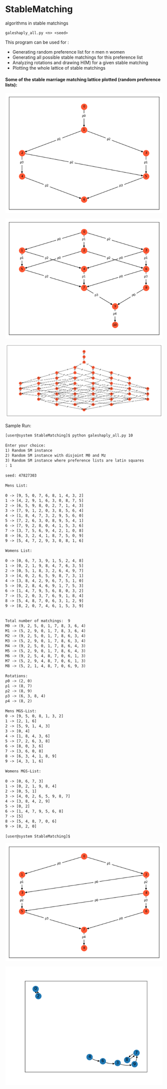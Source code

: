 # StableMatching
algorithms in stable matchings

```
galeshaply_all.py <n> <seed>
```

This program can be used for :
- Generating random preference list for n men n women
- Generating all possible stable matchings for this preference list
- Analyzing rotations and drawing H(M) for a given stable matching
- Plotting the whole lattice of stable matchings


#### Some of the stable marriage matching lattice plotted (random preference lists):
![n=30, number of stable matching = 7](https://github.com/severus-tux/StableMatching/blob/master/images/image2.png)

![n=30, number of stable matching = 11](https://github.com/severus-tux/StableMatching/blob/master/images/image3.png)

![n=30, number of stable matching = 50](https://github.com/severus-tux/StableMatching/blob/master/images/image4.png)

Sample Run:
```
[user@system StableMatching]$ python galeshaply_all.py 10

Enter your choice:
1) Random SM instance
2) Random SM instance with disjoint M0 and Mz
3) Random SM instance where preference lists are latin squares
: 1

seed: 47827303

Mens List:

0 -> [9, 5, 0, 7, 6, 8, 1, 4, 3, 2]
1 -> [4, 2, 9, 1, 6, 3, 0, 8, 7, 5]
2 -> [6, 5, 9, 8, 0, 2, 7, 1, 4, 3]
3 -> [7, 9, 1, 2, 0, 3, 8, 5, 6, 4]
4 -> [1, 8, 4, 7, 3, 2, 9, 5, 6, 0]
5 -> [7, 2, 6, 3, 0, 8, 9, 5, 4, 1]
6 -> [7, 9, 2, 8, 0, 4, 1, 5, 3, 6]
7 -> [3, 7, 5, 6, 9, 4, 2, 1, 0, 8]
8 -> [6, 3, 2, 4, 1, 8, 7, 5, 0, 9]
9 -> [5, 4, 7, 2, 9, 3, 0, 8, 1, 6]

Womens List:

0 -> [0, 6, 7, 3, 9, 1, 5, 2, 4, 8]
1 -> [0, 2, 1, 9, 8, 4, 7, 6, 3, 5]
2 -> [0, 5, 1, 8, 3, 2, 6, 4, 9, 7]
3 -> [4, 0, 2, 6, 5, 9, 8, 7, 3, 1]
4 -> [3, 8, 4, 2, 9, 6, 7, 5, 1, 0]
5 -> [0, 2, 8, 4, 6, 9, 1, 7, 5, 3]
6 -> [1, 4, 7, 9, 5, 6, 8, 0, 3, 2]
7 -> [5, 2, 0, 3, 7, 6, 9, 1, 8, 4]
8 -> [5, 4, 8, 7, 0, 6, 3, 1, 2, 9]
9 -> [8, 2, 0, 7, 4, 6, 1, 5, 3, 9]


Total number of matchings:  9
M0 -> (9, 2, 5, 0, 1, 7, 8, 3, 6, 4)
M1 -> (5, 2, 9, 0, 1, 7, 8, 3, 6, 4)
M2 -> (9, 2, 5, 0, 1, 7, 8, 6, 3, 4)
M3 -> (5, 2, 9, 0, 1, 7, 8, 6, 3, 4)
M4 -> (9, 2, 5, 0, 1, 7, 8, 6, 4, 3)
M5 -> (5, 2, 9, 0, 1, 7, 8, 6, 4, 3)
M6 -> (9, 2, 5, 4, 8, 7, 0, 6, 1, 3)
M7 -> (5, 2, 9, 4, 8, 7, 0, 6, 1, 3)
M8 -> (5, 2, 1, 4, 8, 7, 0, 6, 9, 3)

Rotations: 
ρ0 -> (2, 0)
ρ1 -> (8, 7)
ρ2 -> (8, 9)
ρ3 -> (6, 3, 8, 4)
ρ4 -> (8, 2)

Mens MGS-List:
0 -> [9, 5, 0, 8, 1, 3, 2]
1 -> [2, 1, 6]
2 -> [5, 9, 1, 4, 3]
3 -> [0, 4]
4 -> [1, 8, 4, 3, 6]
5 -> [7, 2, 6, 3, 8]
6 -> [8, 0, 3, 6]
7 -> [3, 6, 0, 8]
8 -> [6, 3, 4, 1, 8, 9]
9 -> [4, 3, 1, 6]

Womens MGS-List:

0 -> [0, 6, 7, 3]
1 -> [0, 2, 1, 9, 8, 4]
2 -> [0, 5, 1]
3 -> [4, 0, 2, 6, 5, 9, 8, 7]
4 -> [3, 8, 4, 2, 9]
5 -> [0, 2]
6 -> [1, 4, 7, 9, 5, 6, 8]
7 -> [5]
8 -> [5, 4, 8, 7, 0, 6]
9 -> [8, 2, 0]

[user@system StableMatching]$ 
```
![n=30, number of stable matching = 50](https://github.com/severus-tux/StableMatching/blob/master/images/image5.png)

![n=30, number of stable matching = 50](https://github.com/severus-tux/StableMatching/blob/master/images/image6.png)
